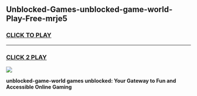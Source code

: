 
## Unblocked-Games-unblocked-game-world-Play-Free-mrje5
<h3>
<a href="https://premium76.site?title=unblocked-game-world&ref=17A">CLICK TO PLAY</a></h3>
<hr>

<h3>
<a href="https://premium76.site?title=unblocked-game-world&ref=17A">CLICK 2 PLAY</a>
  
</h3>

<a href="https://premium76.site?title=unblocked-game-world&ref=17A"><img src="https://clearcache.store/games.png"></a>


**unblocked-game-world games unblocked: Your Gateway to Fun and Accessible Online Gaming**
